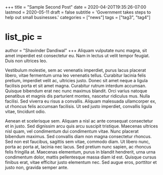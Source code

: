 +++
title = "Sample Second Post"
date = 2020-04-20T19:35:26-07:00
lastmod = 2020-05-11
draft = false
subtitle = 'Government takes steps to help out small businesses.'
categories = ["news"]
tags = ["tag3", "tag4"]
# list_pic =
author = "Shavinder Dandiwal"
+++
Aliquam vulputate nunc magna, sit amet imperdiet est consectetur eu. Nam in lectus ut velit tempor feugiat. Duis non ultrices leo.

Vestibulum molestie, sem ac venenatis imperdiet, purus lacus placerat libero, vitae fermentum urna leo venenatis tellus. Curabitur lacinia felis pretium, imperdiet velit ac, ultricies justo. Donec sit amet neque a ligula facilisis porta et sit amet magna. Curabitur rutrum interdum accumsan. Quisque bibendum erat nec nunc maximus blandit. Orci varius natoque penatibus et magnis dis parturient montes, nascetur ridiculus mus. Nulla facilisi. Sed viverra eu risus a convallis. Aliquam malesuada ullamcorper ex, ut rhoncus felis accumsan facilisis. Ut sed justo imperdiet, convallis ligula vitae, tincidunt odio.

Aenean et scelerisque sem. Aliquam a nisl ac ante consequat consectetur et in justo. Sed dignissim arcu quis arcu suscipit tristique. Maecenas ultrices nisl quam, vel condimentum dui condimentum vitae. Nunc placerat bibendum maximus. Sed convallis diam non magna consectetur rhoncus. Sed non est faucibus, sagittis sem vitae, commodo diam. Ut libero nunc, porta ac porta at, lacinia nec lacus. Sed pretium nunc sapien, ac rhoncus felis fringilla at. Maecenas elementum, purus in blandit hendrerit, urna urna condimentum dolor, mattis pellentesque massa diam id est. Quisque cursus finibus erat, vitae efficitur justo elementum nec. Sed augue eros, porttitor et justo non, gravida semper ante.
